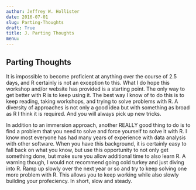 ```yaml
---
author: Jeffrey W. Hollister
date: 2016-07-01
slug: Parting-Thoughts
draft: True
title: J. Parting Thoughts
menu:
---
```

Parting Thoughts
----------------

It is impossible to become proficient at anything over the course of 2.5 days, and R certainly is not an exception to this. What I do hope this workshop and/or website has provided is a starting point. The only way to get better with R is to keep using it. The best way I know of to do this is to keep reading, taking workshops, and trying to solve problems with R. A diversity of approaches is not only a good idea but with something as broad as R I think it is required. And you will always pick up new tricks.

In addition to an immersion approach, another REALLY good thing to do is to find a problem that you need to solve and force yourself to solve it with R. I know most everyone has had many years of experience with data analysis with other software. When you have this background, it is certainly easy to fall back on what you know, but use this opportunity to not only get something done, but make sure you allow additional time to also learn R. A warning though, I would not recommend going cold turkey and just diving into R. Ramp up slowly over the next year or so and try to keep solving one more problem with R. This allows you to keep working while also slowly building your profeciency. In short, slow and steady.
